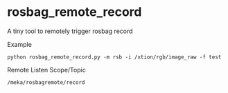 # rosbag_remote_record
A tiny tool to remotely trigger rosbag record

Example

	python rosbag_remote_record.py -m rsb -i /xtion/rgb/image_raw -f test


Remote Listen Scope/Topic

	/meka/rosbagremote/record
